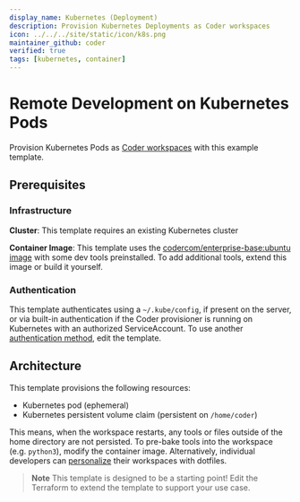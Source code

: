 ```yaml
---
display_name: Kubernetes (Deployment)
description: Provision Kubernetes Deployments as Coder workspaces
icon: ../../../site/static/icon/k8s.png
maintainer_github: coder
verified: true
tags: [kubernetes, container]
---
```


# Remote Development on Kubernetes Pods

Provision Kubernetes Pods as [Coder workspaces](https://coder.com/docs/coder-v2/latest) with this example template.

<!-- TODO: Add screenshot -->

## Prerequisites

### Infrastructure

**Cluster**: This template requires an existing Kubernetes cluster

**Container Image**: This template uses the [codercom/enterprise-base:ubuntu image](https://github.com/coder/enterprise-images/tree/main/images/base) with some dev tools preinstalled. To add additional tools, extend this image or build it yourself.

### Authentication

This template authenticates using a `~/.kube/config`, if present on the server, or via built-in authentication if the Coder provisioner is running on Kubernetes with an authorized ServiceAccount. To use another [authentication method](https://registry.terraform.io/providers/hashicorp/kubernetes/latest/docs#authentication), edit the template.

## Architecture

This template provisions the following resources:

- Kubernetes pod (ephemeral)
- Kubernetes persistent volume claim (persistent on `/home/coder`)

This means, when the workspace restarts, any tools or files outside of the home directory are not persisted. To pre-bake tools into the workspace (e.g. `python3`), modify the container image. Alternatively, individual developers can [personalize](https://coder.com/docs/v2/latest/dotfiles) their workspaces with dotfiles.

> **Note**
> This template is designed to be a starting point! Edit the Terraform to extend the template to support your use case.
